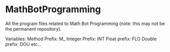 # MathBotProgramming
All the program files related to Math Bot Programming (note: this may not be the permanent repository).

Variables:
Method Prefix: M_
Integer Prefix: INT
Float prefix: FLO
Double prefix: DOU
etc...
